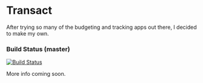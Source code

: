 # Transact
After trying so many of the budgeting and tracking apps out there, I decided to make my own.

### Build Status (master)
[![Build Status](https://dev.azure.com/tylercordell/Transact/_apis/build/status/tylercordell.Transact?branchName=master)](https://dev.azure.com/tylercordell/Transact/_build/latest?definitionId=1&branchName=master)

More info coming soon.
